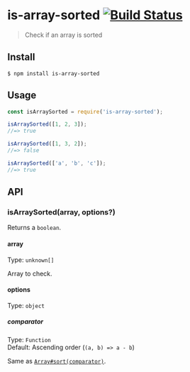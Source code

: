 # is-array-sorted [![Build Status](https://travis-ci.org/sindresorhus/is-array-sorted.svg?branch=master)](https://travis-ci.org/sindresorhus/is-array-sorted)

> Check if an array is sorted


## Install

```
$ npm install is-array-sorted
```


## Usage

```js
const isArraySorted = require('is-array-sorted');

isArraySorted([1, 2, 3]);
//=> true

isArraySorted([1, 3, 2]);
//=> false

isArraySorted(['a', 'b', 'c']);
//=> true
```


## API

### isArraySorted(array, options?)

Returns a `boolean`.

#### array

Type: `unknown[]`

Array to check.

#### options

Type: `object`

##### comparator

Type: `Function`<br>
Default: Ascending order (`(a, b) => a - b`)

Same as [`Array#sort(comparator)`](https://developer.mozilla.org/en/docs/Web/JavaScript/Reference/Global_Objects/Array/sort#Description).
